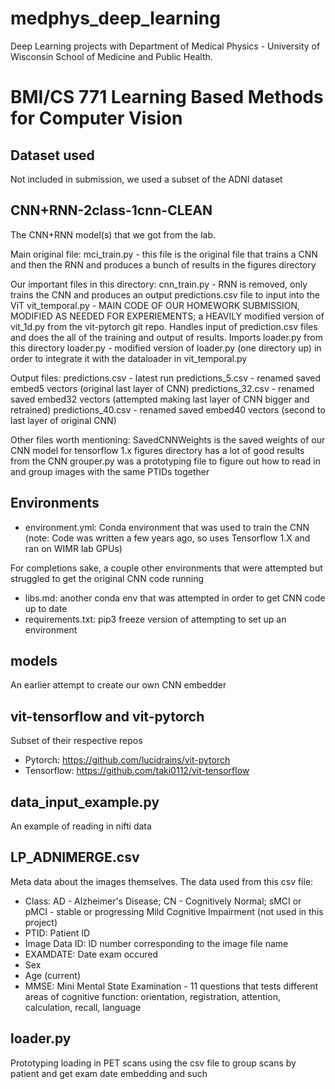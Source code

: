 # medphys_deep_learning
Deep Learning projects with Department of Medical Physics - University of Wisconsin School of Medicine and Public Health.

# BMI/CS 771 Learning Based Methods for Computer Vision

## Dataset used
Not included in submission, we used a subset of the ADNI dataset

## CNN+RNN-2class-1cnn-CLEAN
The CNN+RNN model(s) that we got from the lab.

Main original file: 
mci\_train.py - this file is the original file that trains a CNN and then the RNN and produces a bunch of results in the figures directory

Our important files in this directory:
cnn\_train.py - RNN is removed, only trains the CNN and produces an output predictions.csv file to input into the ViT
vit\_temporal.py - MAIN CODE OF OUR HOMEWORK SUBMISSION, MODIFIED AS NEEDED FOR EXPERIEMENTS; a HEAVILY modified version of vit\_1d.py from the vit-pytorch git repo. Handles input of prediction.csv files and does the all of the training and output of results. Imports loader.py from this directory
loader.py - modified version of loader.py (one directory up) in order to integrate it with the dataloader in vit\_temporal.py

Output files:
predictions.csv - latest run
predictions\_5.csv - renamed saved embed5 vectors (original last layer of CNN)
predictions\_32.csv - renamed saved embed32 vectors (attempted making last layer of CNN bigger and retrained)
predictions\_40.csv - renamed saved embed40 vectors (second to last layer of original CNN)

Other files worth mentioning:
SavedCNNWeights is the saved weights of our CNN model for tensorflow 1.x
figures directory has a lot of good results from the CNN
grouper.py was a prototyping file to figure out how to read in and group images with the same PTIDs together

## Environments
 - environment.yml: Conda environment that was used to train the CNN (note: Code was written a few years ago, so uses Tensorflow 1.X and ran on WIMR lab GPUs)

For completions sake, a couple other environments that were attempted but struggled to get the original CNN code running
 - libs.md: another conda env that was attempted in order to get CNN code up to date
 - requirements.txt: pip3 freeze version of attempting to set up an environment

## models
An earlier attempt to create our own CNN embedder

## vit-tensorflow and vit-pytorch
Subset of their respective repos
 - Pytorch: https://github.com/lucidrains/vit-pytorch
 - Tensorflow: https://github.com/taki0112/vit-tensorflow

## data\_input\_example.py
An example of reading in nifti data

## LP\_ADNIMERGE.csv
Meta data about the images themselves. The data used from this csv file:

 - Class: AD - Alzheimer's Disease; CN - Cognitively Normal; sMCI or pMCI - stable or progressing Mild Cognitive Impairment (not used in this project)
 - PTID: Patient ID
 - Image Data ID: ID number corresponding to the image file name
 - EXAMDATE: Date exam occured
 - Sex
 - Age (current)
 - MMSE: Mini Mental State Examination - 11 questions that tests different areas of cognitive function: orientation, registration, attention, calculation, recall, language

## loader.py
Prototyping loading in PET scans using the csv file to group scans by patient and get exam date embedding and such
